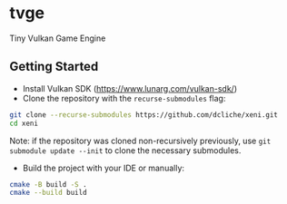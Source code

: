 # tvge
Tiny Vulkan Game Engine

## Getting Started

- Install Vulkan SDK (https://www.lunarg.com/vulkan-sdk/)
- Clone the repository with the `recurse-submodules` flag:
```bash
git clone --recurse-submodules https://github.com/dcliche/xeni.git
cd xeni
```

Note: if the repository was cloned non-recursively previously, use `git submodule update --init` to clone the necessary submodules.

- Build the project with your IDE or manually:
```bash
cmake -B build -S .
cmake --build build
```

